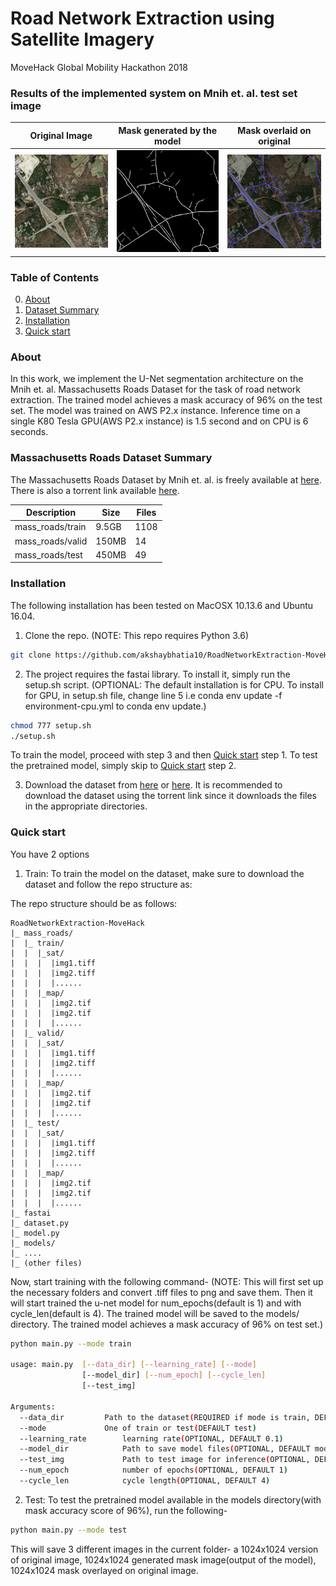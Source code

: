 # Road Network Extraction using Satellite Imagery

MoveHack Global Mobility Hackathon 2018

### Results of the implemented system on Mnih et. al. test set image

Original Image             |Mask generated by the model|Mask overlaid on original  |
:-------------------------:|:-------------------------:|:-------------------------:|
![](assets/o.png?raw=true) |![](assets/m.png?raw=true) |![](assets/n.png?raw=true) |


### Table of Contents
0. [About](#about)
0. [Dataset Summary](#massachusetts-roads-dataset-summary)
0. [Installation](#installation)
0. [Quick start](#quick-start)

### About
In this work, we implement the U-Net segmentation architecture on the Mnih et. al. Massachusetts Roads Dataset for the task of road network extraction. The trained model achieves a mask accuracy of 96% on the test set. The model was trained on AWS P2.x instance.
Inference time on a single K80 Tesla GPU(AWS P2.x instance) is 1.5 second and on CPU is 6 seconds.

### Massachusetts Roads Dataset Summary
The Massachusetts Roads Dataset by Mnih et. al. is freely available at [here](https://www.cs.toronto.edu/~vmnih/data/). There is also a torrent link available [here](http://academictorrents.com/details/3b17f08ed5027ea24db04f460b7894d913f86c21).

| Description | Size  | Files  |
| --- | --- | --- |  
|mass_roads/train | 9.5GB | 1108 |
|mass_roads/valid | 150MB | 14   |
|mass_roads/test  | 450MB | 49   |

### Installation
The following installation has been tested on MacOSX 10.13.6 and Ubuntu 16.04.

1. Clone the repo. (NOTE: This repo requires Python 3.6)
```bash
git clone https://github.com/akshaybhatia10/RoadNetworkExtraction-MoveHack.git
```

2. The project requires the fastai library. To install it, simply run the setup.sh script. (OPTIONAL: The default installation is for CPU. To install for GPU, in setup.sh file, change line 5 i.e conda env update -f environment-cpu.yml
to conda env update.)
```bash
chmod 777 setup.sh
./setup.sh
```

To train the model, proceed with step 3 and then [Quick start](#quick-start) step 1. To test the pretrained model, simply skip to [Quick start](#quick-start) step 2.

3. Download the dataset from [here](http://academictorrents.com/details/3b17f08ed5027ea24db04f460b7894d913f86c21) or [here](https://www.cs.toronto.edu/~vmnih/data/). It is recommended to download the dataset using the torrent link since it downloads the files in the appropriate directories.


### Quick start

You have 2 options

1. Train: To train the model on the dataset, make sure to download the dataset and follow the repo structure as:


The repo structure should be as follows:
```angular2html
RoadNetworkExtraction-MoveHack
|_ mass_roads/
|  |_ train/
|  |  |_sat/
|  |  |  |img1.tiff
|  |  |  |img2.tiff
|  |  |  |......
|  |  |_map/
|  |  |  |img2.tif
|  |  |  |img2.tif
|  |  |  |......
|  |_ valid/
|  |  |_sat/
|  |  |  |img1.tiff
|  |  |  |img2.tiff
|  |  |  |......
|  |  |_map/
|  |  |  |img2.tif
|  |  |  |img2.tif
|  |  |  |......
|  |_ test/
|  |  |_sat/
|  |  |  |img1.tiff
|  |  |  |img2.tiff
|  |  |  |......
|  |  |_map/
|  |  |  |img2.tif
|  |  |  |img2.tif
|  |  |  |......
|_ fastai
|_ dataset.py
|_ model.py
|_ models/
|_ ....
|_ (other files)
```

Now, start training with the following command- (NOTE: This will first set up the necessary folders and convert .tiff files to png and save them. Then it will start trained the u-net model for num_epochs(default is 1) and with cycle_len(default is 4). The trained model will be saved to the models/ directory. The trained model achieves a mask accuracy of 96% on test set.)

```bash
python main.py --mode train

usage: main.py  [--data_dir] [--learning_rate] [--mode]
                [--model_dir] [--num_epoch] [--cycle_len]
                [--test_img]

Arguments:
  --data_dir		 Path to the dataset(REQUIRED if mode is train, DEFAULT mass_roads/)
  --mode 	    	 One of train or test(DEFAULT test)
  --learning_rate        learning rate(OPTIONAL, DEFAULT 0.1)
  --model_dir            Path to save model files(OPTIONAL, DEFAULT models)
  --test_img             Path to test image for inference(OPTIONAL, DEFAULT test_images/10378780_15.png)
  --num_epoch            number of epochs(OPTIONAL, DEFAULT 1)
  --cycle_len            cycle length(OPTIONAL, DEFAULT 4)
```

2. Test: To test the pretrained model available in the models directory(with mask accuracy score of 96%), run the following- 

```bash
python main.py --mode test
```

This will save 3 different images in the current folder- a 1024x1024 version of original image, 1024x1024 generated mask image(output of the model), 1024x1024 mask overlayed on original image.

